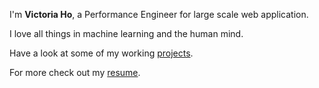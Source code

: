 ---
---

I'm **Victoria Ho**, a Performance Engineer for large scale web application.

I love all things in machine learning and the human mind.

Have a look at some of my working [projects].

For more check out my [resume].



[projects]: /projects
[resume]: https://vicho-resume.onrender.com/
[email]: mailto:vicho@live.com
